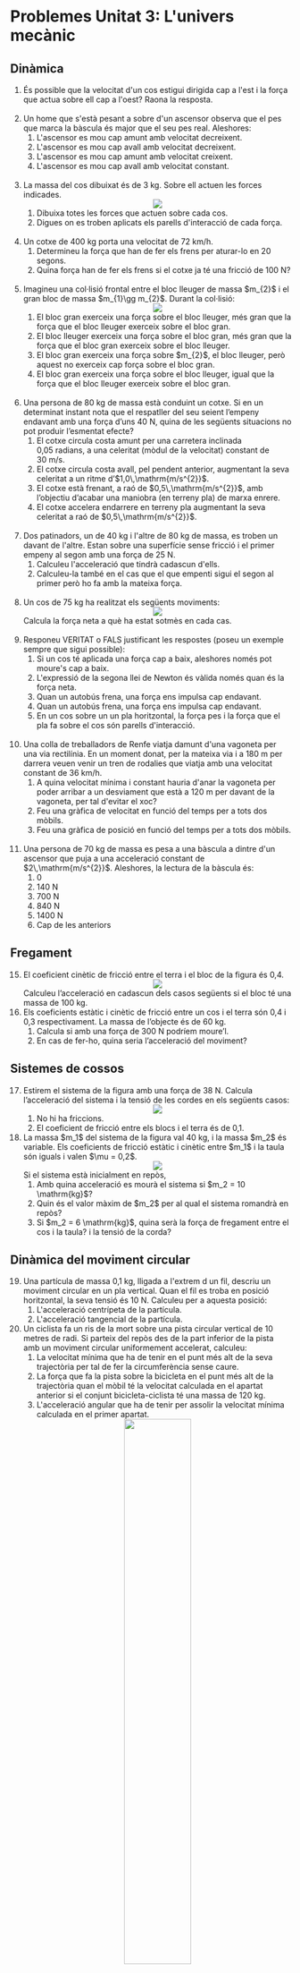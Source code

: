
# Problemes Unitat 3: L'univers mecànic

## Dinàmica
<ol>
<li>És possible que la velocitat d'un cos estigui dirigida cap a l'est i la força que actua sobre ell cap a l'oest? Raona la resposta.
</li>
<br>
<li>Un home que s'està pesant a sobre d'un ascensor observa que el pes que marca la bàscula és major que el seu pes real. Aleshores: 
<ol>
<li>L'ascensor es mou cap amunt amb velocitat decreixent. </li>

<li>L'ascensor es mou cap avall amb velocitat decreixent. </li>

<li> L'ascensor es mou cap amunt amb velocitat creixent. </li>

<li>L'ascensor es mou cap avall amb velocitat constant. </li>
</ol>
</li>
<br> 
<li>La massa del cos dibuixat és de 3 kg. Sobre ell actuen les forces indicades.
    <div align="middle">
    <img src="img_prob/2a_ley.png">
    </div>
    <ol>
        <li>Dibuixa totes les forces que actuen sobre cada cos.  </li>
        <li>Digues on es troben aplicats els parells d'interacció de cada força. </li>
    </ol>
</li>
<br>
<li>Un cotxe de 400 kg porta una velocitat de 72 km/h.
    <ol>
        <li>Determineu la força que han de fer els frens per aturar-lo en 20 segons.  </li>
        <li>Quina força han de fer els frens si el cotxe ja té una fricció de 100 N? </li>
    </ol>
</li>
<br>
<li>Imagineu una col·lisió frontal entre el bloc lleuger de massa $m_{2}$ i el gran bloc de massa $m_{1}\gg m_{2}$. Durant la col·lisió:
    <div align="middle">
    <img src="img_prob/3a_ley_2.png">
    </div>
    <ol>
        <li>El bloc gran exerceix una força sobre el bloc lleuger, més gran que la força que el bloc lleuger exerceix sobre el bloc gran. </li>
        <li>El bloc lleuger exerceix una força sobre el bloc gran, més gran que la força que el bloc gran exerceix sobre el bloc lleuger. </li>
        <li>El bloc gran exerceix una força sobre $m_{2}$, el bloc lleuger, però aquest no exerceix cap força sobre el bloc gran. </li>
        <li>El bloc gran exerceix una força sobre el bloc lleuger, igual que la força que el bloc lleuger exerceix sobre el bloc gran.  </li>
    </ol>
</li>
<br>
<li>Una persona de 80 kg de massa està conduint un cotxe. Si en un determinat instant nota que el respatller del seu seient l’empeny endavant amb una força d’uns 40 N, quina de les següents situacions no pot produir l’esmentat efecte?
    <ol>
        <li>El cotxe circula costa amunt per una carretera inclinada 0,05 radians, a una celeritat (mòdul de la velocitat) constant de 30 m/s. </li>
        <li>El cotxe circula costa avall, pel pendent anterior, augmentant la seva celeritat a un ritme d’$1,0\,\mathrm{m/s^{2}}$.  </li>
        <li>El cotxe està frenant, a raó de $0,5\,\mathrm{m/s^{2}}$, amb l’objectiu d’acabar una maniobra (en terreny pla) de marxa enrere.</li>
        <li>El cotxe accelera endarrere en terreny pla augmentant la seva celeritat a raó de $0,5\,\mathrm{m/s^{2}}$. </li>
    </ol>
</li>
<br>
<li>Dos patinadors, un de 40 kg i l'altre de 80 kg de massa, es troben un davant de l'altre. Estan sobre una superfície sense fricció i el primer empeny al segon amb una força de 25 N.
    <ol>
        <li>Calculeu l'acceleració que tindrà cadascun d'ells.</li>
        <li>Calculeu-la també en el cas que el que empenti sigui el segon al primer però ho fa amb la mateixa força.</li>
</ol>
</li>
<br>
<li>Un cos de 75 kg ha realitzat els següents moviments:
        <div align="middle">
        <img src="img_prob/velocidades_2.png">
        </div>
        Calcula la força neta a què ha estat sotmès en cada cas.
</li>
<br>
<li>Responeu VERITAT o FALS justificant les respostes (poseu un exemple sempre que sigui possible):
    <ol>
        <li>Si un cos té aplicada una força cap a baix, aleshores només pot moure's cap a baix. </li>
        <li>L'expressió de la segona llei de Newton és vàlida només quan és la força neta.</li>
        <li>Quan un autobús frena, una força ens impulsa cap endavant.</li>
        <li>Quan un autobús frena, una força ens impulsa cap endavant.</li>
        <li>En un cos sobre un un pla horitzontal, la força pes i la força que el pla fa sobre el cos són parells d'interacció.</li>
    </ol>
</li>
<br>
<li>Una colla de treballadors de Renfe viatja damunt d'una vagoneta per una via rectilínia. En un moment donat, per la mateixa via i a 180 m per darrera veuen venir un tren de rodalies que viatja amb una velocitat constant de 36 km/h. 
    <ol>
        <li>A quina velocitat mínima i constant hauria d'anar la vagoneta per poder arribar a un desviament que està a 120 m per davant de la vagoneta, per tal d'evitar el xoc? </li>
        <li>Feu una gràfica de velocitat en funció del temps per a tots dos mòbils.</li> 
        <li>Feu una gràfica de posició en funció del temps per a tots dos mòbils. </li>
    </ol>
</li>
<br>
<li>Una persona de 70 kg de massa es pesa a una bàscula a dintre d'un ascensor que puja a una acceleració constant de $2\,\mathrm{m/s^{2}}$. Aleshores, la lectura de la bàscula és: 
    <ol>
        <li>0</li>
        <li>140 N</li>
        <li>700 N</li>
        <li>840 N</li>
        <li>1400 N</li>
        <li>Cap de les anteriors</li>
    </ol>
</li>

</ol>

## Fregament

<ol start="15">
<li>El coeficient cinètic de fricció entre el terra i el bloc de la figura és 0,4.
        <div align="middle">
        <img src="img_prob/freg_3cossos.png">
        </div>
    Calculeu l’acceleració en cadascun dels casos següents si el bloc té una massa
de 100 kg.</li>

<li>Els coeficients estàtic i cinètic de fricció entre un cos i el terra són 0,4 i 0,3
respectivament. La massa de l’objecte és de 60 kg.
    <ol>
    <li>Calcula si amb una força de 300 N podríem moure’l.</li>
    <li>En cas de fer-ho, quina seria l’acceleració del moviment?</li>
    </ol>
    </li>
</ol>

## Sistemes de cossos

<ol start="17">
<li>Estirem el sistema de la figura amb una força de 38 N. Calcula l’acceleració del
sistema i la tensió de les cordes en els següents casos:
        <div align="middle">
        <img src="img_prob/fils_3cossos.png">
        </div>
   <ol>
   <li>No hi ha friccions.</li>
   <li>El coeficient de fricció entre els blocs i el terra és de 0,1.</li>
   </ol>
</li>

<li>La massa $m_1$ del sistema de la figura val 40 kg, i la massa $m_2$ és
variable. Els coeficients de fricció estàtic i cinètic entre $m_1$ i la taula són iguals i valen $\mu = 0,2$.
        <div align="middle">
        <img src="img_prob/politja_2cossos.png">
        </div>
        Si el sistema està inicialment en repòs,
        <ol>
        <li>Amb quina acceleració es mourà el sistema si $m_2 = 10 \mathrm{kg}$?</li>
        <li>Quin és el valor màxim de $m_2$ per al qual el sistema romandrà en repòs?</li>
        <li>Si $m_2 = 6 \mathrm{kg}$, quina serà la força de fregament entre el cos i la taula? i la tensió de la corda?</li>
        </ol>
        </li>
</ol>


## Dinàmica del moviment circular

<ol start="19">
<li>Una partícula de massa 0,1 kg, lligada a l'extrem d un fil, descriu un moviment circular en un pla vertical. Quan el fil es troba en posició horitzontal, la seva tensió és 10 N. Calculeu per a aquesta posició: 
<ol>
<li>L'acceleració centrípeta de la partícula. </li>
<li>L'acceleració tangencial de la partícula.</li>
</ol>
</li>

<li>Un ciclista fa un ris de la mort sobre una pista circular vertical de 10 metres de radi. Si parteix del repòs des de la part inferior de la pista amb un moviment circular uniformement accelerat, calculeu: 
<ol>
<li>La velocitat mínima que ha de tenir en el punt més alt de la seva trajectòria per tal de fer la circumferència sense caure. </li>
<li>La força que fa la pista sobre la bicicleta en el punt més alt de la trajectòria quan el mòbil té la velocitat calculada en el apartat anterior si el conjunt bicicleta-ciclista té una massa de 120 kg. </li>
<li>L'acceleració angular que ha de tenir per assolir la velocitat mínima calculada en el primer apartat.</li>
</ol>
        <div align="middle">
        <img src="img_prob/loop.png" width=50%>
        </div>
</li>

<li>En la pel·lícula dels Simpson, Homer intenta fer el ris de la mort dintre d'una esfera de metall amb una moto (veure imatges). Després de dos intents fallits ho aconsegueix accelerant a la tercera oportunitat. Si l'esfera té un diàmetre de 6 metres i Homer parteix del repòs amb un moviment circular uniformement accelerat, calculeu: 
<ol>
<li>La velocitat mínima que ha de tenir en el punt més alt de la seva trajectòria per tal de fer la circumferència sense caure. </li>
<li>La força que fa l'esfera sobre la moto en el punt més alt de la trajectòria quan el mòbil té la velocitat calculada en el apartat (a), sabent que el conjunt moto-Homer té una massa de 400 kg. </li>
<li>L'acceleració angular que ha de tenir per assolir la velocitat mínima calculada en el primer apartat.</li>
</ol>
        <div align="middle">
        <img src="img_prob/simpson1.png" width=50%>
        <img src="img_prob/simpson2.png" width=50%>
        </div>
</li>

<li>Una cabina cilíndrica gira respecte el seu eix amb una velocitat de 5 rad/s. En contacte amb la paret interior hi ha un cos que gira solidàriament amb la cabina. El coeficient de fregament estàtic entre la paret i el cos val 0,2. Quin és el radi de la cabina?</li>
        <div align="middle">
        <img src="img_prob/cabina.png" width=50%>
        </div>
</ol>

## Quantitat de moviment

<ol start="23">
<li>Una persona, la massa de la qual és de 60 kg, es troba en mig d'un llac glaçat, sense fricció. Aquesta persona té, en les seves mans, una capsa de 5 kg de massa. Si llença la capsa horitzontalment, la persona adquireix una velocitat de 0,5 m/s en sentit contrari. Aleshores, arriba a la conclusió de que la capsa ha estat llençada amb una velocitat de:
<ol>
<li>6 m/s</li>
<li>0,5 m/s</li>
<li>60 m/s</li>
<li>10 m/s</li>
<li>2 m/s</li>
</ol>
</li>

<li>1. Un cos de massa $m=6\,\mathrm{kg}$ es mou amb una velocitat $v_{0}=2\,\mathrm{m/s}$ quan comença a rebre una força $F$ variable en el temps segons la gràfica que s'observa a continuació.
        <div align="middle">
        <img src="img_prob/impuls.png">
        </div>

Tenint en compte la informació proporcionada determineu:
<ol>
<li>L'impuls total proporcionat al cos per la força $F$.</li>
<li>La velocitat del cos quan $t=3\,\mathrm{s}$.</li>
<li>La velocitat del cos quan $t=6\,\mathrm{s}$.</li>
</ol>
</li>

<li>En un joc de fira disparem un petit balí de plom de 8 g de massa amb una escopeta d’aire comprimit de 3,5 kg de massa. El balí surt amb una velocitat de 68 m/s, i sabem que la força impulsora ha actuat durant un temps de 0,085 s. 
<ol>
<li>Quina força mitjana s’ha efectuat sobre el balí?</li>
<li>Quina és la velocitat de retrocés del fusell?</li>
</ol>
        <div align="middle">
        <img src="img_prob/rifle.svg">
        </div>
</li>
<ol>
